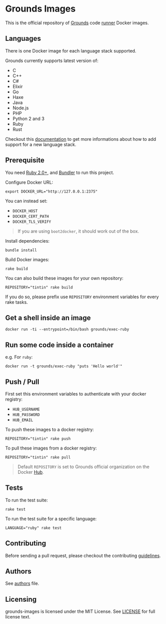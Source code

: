 # Grounds Images

This is the official repository of [Grounds](http://beta.42grounds.io) code
[runner](http://github.com/grounds/grounds-exec) Docker images.

## Languages
There is one Docker image for each language stack supported.

Grounds currently supports latest version of:

- C
- C++
- C#
- Elixir
- Go
- Haxe
- Java
- Node.js
- PHP
- Python 2 and 3
- Ruby
- Rust

Checkout this [documentation](/docs/NEW_LANGUAGE.md) to get more informations
about how to add support for a new language stack.

## Prerequisite

You need [Ruby 2.0+](http://www.ruby-lang.org), and [Bundler](http://bundler.io/)
to run this project.

Configure Docker URL:

    export DOCKER_URL="http://127.0.0.1:2375"

You can instead set:

* `DOCKER_HOST`
* `DOCKER_CERT_PATH`
* `DOCKER_TLS_VERIFY`

>If you are using `boot2docker`, it should work out of the box.

Install dependencies:

    bundle install

Build Docker images:

    rake build

You can also build these images for your own repository:

    REPOSITORY="tintin" rake build

If you do so, please prefix use `REPOSITORY` environment variables for every rake
tasks.

## Get a shell inside an image

    docker run -ti --entrypoint=/bin/bash grounds/exec-ruby

## Run some code inside a container

e.g. For `ruby`:

    docker run -t grounds/exec-ruby "puts 'Hello world'"

## Push / Pull

First set this environment variables to authenticate with your docker registry:

* `HUB_USERNAME`
* `HUB_PASSWORD`
* `HUB_EMAIL`

To push these images to a docker registry:

    REPOSITORY="tintin" rake push

To pull these images from a docker registry:

    REPOSITORY="tintin" rake pull

>Default `REPOSITORY` is set to Grounds official organization on the Docker
[Hub](http://registry.hub.docker.com/repos/grounds/).

## Tests

To run the test suite:

    rake test

To run the test suite for a specific language:

    LANGUAGE="ruby" rake test

## Contributing

Before sending a pull request, please checkout the contributing
[guidelines](/docs/CONTRIBUTING.md).

## Authors

See [authors](/docs/AUTHORS.md) file.

## Licensing

grounds-images is licensed under the MIT License. See [LICENSE](LICENSE) for
full license text.
